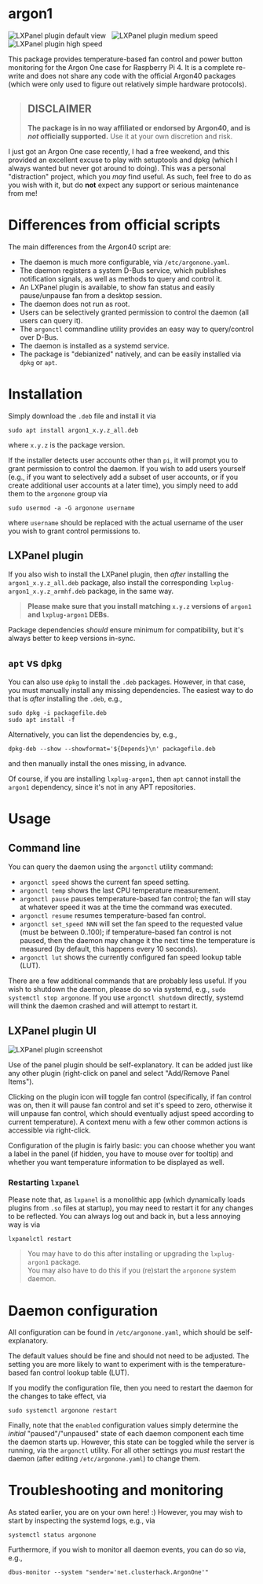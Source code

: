 # argon1

![LXPanel plugin default view](../assets/lxplug-argon1-default.png?raw=true) &nbsp;
![LXPanel plugin medium speed](../assets/lxplug-argon1-medium.png?raw=true) &nbsp;
![LXPanel plugin high speed](../assets/lxplug-argon1-high.png?raw=true)


This package provides temperature-based fan control and power button monitoring for the Argon One case for Raspberry Pi 4.  It is a complete re-write and does not share any code with the official Argon40 packages (which were only used to figure out relatively simple hardware protocols).  


> ## DISCLAIMER
> 
> **The package is in no way affiliated or endorsed by Argon40, and is _not_ officially supported.**
> Use it at your own discretion and risk.

I just got an Argon One case recently, I had a free weekend, and this provided an excellent excuse to play with setuptools and dpkg (which I always wanted but never got around to doing).  This was a personal "distraction" project, which you _may_ find useful.  As such, feel free to do as you wish with it, but do **not** expect any support or serious maintenance from me!

# Differences from official scripts

The main differences from the Argon40 script are:

* The daemon is much more configurable, via `/etc/argonone.yaml`.
* The daemon registers a system D-Bus service, which publishes notification signals, as well as methods to query and control it.
* An LXPanel plugin is available, to show fan status and easily pause/unpause fan from a desktop session.
* The daemon does not run as root.
* Users can be selectively granted permission to control the daemon (all users can query it).
* The `argonctl` commandline utility provides an easy way to query/control over D-Bus.
* The daemon is installed as a systemd service.
* The package is "debianized" natively, and can be easily installed via `dpkg` or `apt`.

# Installation

Simply download the `.deb` file and install it via

```shell
sudo apt install argon1_x.y.z_all.deb
```

where `x.y.z` is the package version.

If the installer detects user accounts other than `pi`, it will prompt you to grant permission to control the daemon.  If you wish to add users yourself (e.g., if you want to selectively add a subset of user accounts, or if you create additional user accounts at a later time), you simply need to add them to the `argonone` group via

```shell
sudo usermod -a -G argonone username
```

where `username` should be replaced with the actual username of the user you wish to grant control permissions to.

## LXPanel plugin

If you also wish to install the LXPanel plugin, then *after* installing the `argon1_x.y.z_all.deb` package, also install the corresponding `lxplug-argon1_x.y.z_armhf.deb` package, in the same way.

> **Please make sure that you install matching `x.y.z` versions of `argon1` and `lxplug-argon1` DEBs.**  

Package dependencies *should* ensure minimum for compatibility, but it's always better to keep versions in-sync. 


## `apt` vs `dpkg`

You can also use `dpkg` to install the `.deb` packages.  However, in that case, you must manually install any missing dependencies.  The easiest way to do that is *after* installing the `.deb`, e.g.,

```shell
sudo dpkg -i packagefile.deb
sudo apt install -f
```

Alternatively, you can list the dependencies by, e.g.,
```shell
dpkg-deb --show --showformat='${Depends}\n' packagefile.deb
```
and then manually install the ones missing, in advance.

Of course, if you are installing `lxplug-argon1`, then `apt` cannot install the `argon1` dependency, since it's not in any APT repositories.

# Usage

## Command line

You can query the daemon using the `argonctl` utility command:

* `argonctl speed` shows the current fan speed setting.
* `argonctl temp` shows the last CPU temperature measurement.
* `argonctl pause` pauses temperature-based fan control; the fan will stay at whatever speed it was at the time the command was executed.
* `argonctl resume` resumes temperature-based fan control.
* `argonctl set_speed NNN` will set the fan speed to the requested value (must be between 0..100); if temperature-based fan control is not paused, then the daemon may change it the next time the temperature is measured (by default, this happens every 10 seconds).
* `argonctl lut` shows the currently configured fan speed lookup table (LUT).

There are a few additional commands that are probably less useful.  If you wish to shutdown the daemon, please do so via systemd, e.g., `sudo systemctl stop argonone`.  If you use `argonctl shutdown` directly, systemd will think the daemon crashed and will attempt to restart it.

## LXPanel plugin UI

![LXPanel plugin screenshot](../assets/lxplug-argon1.png?raw=true)

Use of the panel plugin should be self-explanatory.  It can be added just like any other plugin (right-click on panel and select "Add/Remove Panel Items").

Clicking on the plugin icon will toggle fan control (specifically, if fan control was on, then it will pause fan control and set it's speed to zero, otherwise it will unpause fan control, which should eventually adjust speed according to current temperature). A context menu with a few other common actions is accessible via right-click.

Configuration of the plugin is fairly basic: you can choose whether you want a label in the panel (if hidden, you have to mouse over for tooltip) and whether you want temperature information to be displayed as well.

### Restarting `lxpanel`

Please note that, as `lxpanel` is a monolithic app (which dynamically loads plugins from `.so` files at startup), you may need to restart it for any changes to be reflected.  You can always log out and back in, but a less annoying way is via

```
lxpanelctl restart
```

> You may have to do this after installing or upgrading the `lxplug-argon1` package.  
> You may also have to do this if you (re)start the `argonone` system daemon.


# Daemon configuration

All configuration can be found in `/etc/argonone.yaml`, which should be self-explanatory.  

The default values should be fine and should not need to be adjusted.  The setting you are more likely to want to experiment with is the temperature-based fan control lookup table (LUT).  

If you modify the configuration file, then you need to restart the daemon for the changes to take effect, via 

```shell
sudo systemctl argonone restart
```

Finally, note that the `enabled` configuration values simply determine the _initial_ "paused"/"unpaused" state of each daemon component each time the daemon starts up.  However, this state can be toggled while the server is running, via the `argonctl` utility. For all other settings you _must_ restart the daemon (after editing `/etc/argonone.yaml`) to change them.

# Troubleshooting and monitoring

As stated earlier, you are on your own here! :)  However, you may wish to start by inspecting the systemd logs, e.g., via

```shell
systemctl status argonone
```

Furthermore, if you wish to monitor all daemon events, you can do so via, e.g.,

```shell
dbus-monitor --system "sender='net.clusterhack.ArgonOne'"
```

